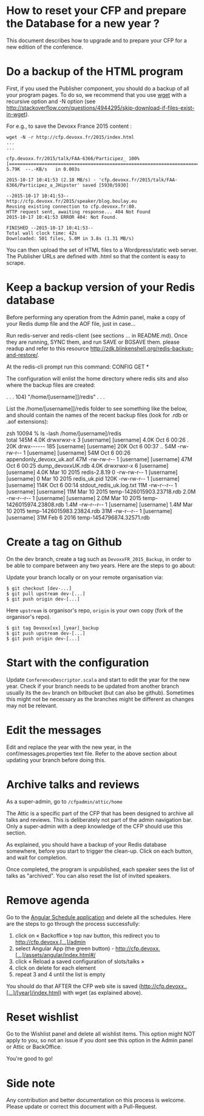 # How to reset your CFP and prepare the Database for a new year ?

This document describes how to upgrade and to prepare your CFP for a new edition of the conference. 

# Do a backup of the HTML program

First, if you used the Publisher component, you should do a backup of all your program pages. To do so, we recommend that you use [wget](http://linuxreviews.org/quicktips/wget/) with a recursive option and -N option (see http://stackoverflow.com/questions/4944295/skip-download-if-files-exist-in-wget). 
 
For e.g., to save the Devoxx France 2015 content : 

    wget -N -r http://cfp.devoxx.fr/2015/index.html
    ...
    ...
    
    cfp.devoxx.fr/2015/talk/FAA-6366/Participez_ 100%[================================================================================================>]   5.79K  --.-KB/s   in 0.003s 
    
    2015-10-17 10:41:53 (2.18 MB/s) - 'cfp.devoxx.fr/2015/talk/FAA-6366/Participez_a_JHipster' saved [5930/5930]
    
    --2015-10-17 10:41:53--  http://cfp.devoxx.fr/2015/speaker/blog.boulay.eu
    Reusing existing connection to cfp.devoxx.fr:80.
    HTTP request sent, awaiting response... 404 Not Found
    2015-10-17 10:41:53 ERROR 404: Not Found.
    
    FINISHED --2015-10-17 10:41:53--
    Total wall clock time: 42s
    Downloaded: 501 files, 5.0M in 3.8s (1.31 MB/s)
    
You can then upload the set of HTML files to a Wordpress/static web server. The Publisher URLs are defined with .html so that the content is easy to scrape.
    
# Keep a backup version of your Redis database

Before performing any operation from the Admin panel, make a copy of your Redis dump file and the AOF file, just in case...

Run redis-server and redis-client (see sections ... in README.md). Once they are running, SYNC them, and run SAVE or BGSAVE them. please readup and refer to this resource http://zdk.blinkenshell.org/redis-backup-and-restore/.

At the redis-cli prompt run this command:
CONFIG GET *

The configuration will enlist the home directory where redis sits and also where the backup files are created:

.
.
.
104) "/home/[username]]/redis"
.
.
.

List the /home/[username]]/redis folder to see something like the below, and should contain the names of the recent backup files (look for .rdb or .aof extensions):

zsh 10094 % ls -lash /home/[username]/redis             
total 145M
4.0K drwxrwxr-x   3 [username] [username] 4.0K Oct  6 00:26 .
 20K drwx------ 185 [username] [username]  20K Oct  6 00:37 ..
 54M -rw-rw-r--   1 [username] [username]  54M Oct  6 00:26 appendonly_devoxx_uk.aof
 47M -rw-rw-r--   1 [username] [username]  47M Oct  6 00:25 dump_devoxxUK.rdb
4.0K drwxrwxr-x   6 [username] [username] 4.0K Mar 10  2015 redis-2.8.19
   0 -rw-rw-r--   1 [username] [username]    0 Mar 10  2015 redis_uk.pid
120K -rw-rw-r--   1 [username] [username] 114K Oct  6 00:14 stdout_redis_uk.log.txt
 11M -rw-r--r--   1 [username] [username]  11M Mar 10  2015 temp-1426015903.23718.rdb
2.0M -rw-r--r--   1 [username] [username] 2.0M Mar 10  2015 temp-1426015974.23808.rdb
1.4M -rw-r--r--   1 [username] [username] 1.4M Mar 10  2015 temp-1426015983.23824.rdb
 31M -rw-r--r--   1 [username] [username]  31M Feb  6  2016 temp-1454796874.32571.rdb



# Create a tag on Github

On the dev branch, create a tag such as `DevoxxFR_2015_Backup`, in order to be able to compare between any two years. Here are the steps to go about:

Update your branch locally or on your remote organisation via:
```
$ git checkout [dev-...]
$ git pull upstream dev-[...]
$ git push origin dev-[...]
 ```
Here ```upstream``` is organisor's repo, ```origin``` is your own copy (fork of the organisor's repo). 
```
$ git tag Devoxx[xx]_[year]_backup
$ git push upstream dev-[...]
$ git push origin dev-[...]
```

# Start with the configuration 

Update `ConferenceDescriptor.scala` and start to edit the year for the new year. Check if your branch needs to be updated from another branch usually its the ```dev``` branch on bitbucket (but can also be github). Sometimes this might not be necessary as the branches might be different as changes may not be relevant.

# Edit the messages

Edit and replace the year with the new year, in the conf/messages.properties text file. Refer to the above section about updating your branch before doing this. 

# Archive talks and reviews

As a super-admin, go to `/cfpadmin/attic/home` 

The Attic is a specific part of the CFP that has been designed to archive all talks and reviews. This is deliberately not part of the admin navigation bar. Only a super-admin with a deep knowledge of the CFP should use this section.

As explained, you should have a backup of your Redis database somewhere, before you start to trigger the clean-up.
Click on each button, and wait for completion.

Once completed, the program is unpublished, each speaker sees the list of talks as "archived". You can also reset the list of invited speakers.

# Remove agenda

Go to the [Angular Schedule application](/assets/angular/index.html) and delete all the schedules. Here are the steps to go through the process successfully:

1) click on « Backoffice » top nav button, this redirect you to http://cfp.devoxx.[...]/admin
2) select Angular App (the green button) - http://cfp.devoxx.[...]/assets/angular/index.html#/
3) click « Reload a saved configuration of slots/talks »
4) click on delete for each element
5) repeat 3 and 4 until the list is empty

You should do that AFTER the CFP web site is saved (http://cfp.devoxx..[...]/[year]/index.html) with wget (as explained above).

# Reset wishlist

Go to the Wishlist panel and delete all wishlist items. This option might NOT apply to you, so not an issue if you dont see this option in the Admin panel or Attic or BackOffice.

You're good to go!

# Side note 

Any contribution and better documentation on this process is welcome.
Please update or correct this document with a Pull-Request. 
